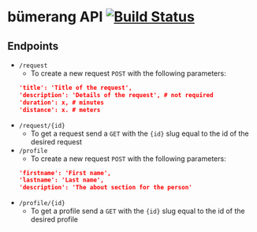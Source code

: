 # bümerang API [![Build Status](https://travis-ci.com/CFedderly/bumerang-server.svg?token=4tb5XXwWhvkN4pTxLEdz&branch=master)](https://travis-ci.com/CFedderly/bumerang-server)
## Endpoints
* `/request`
  * To create a new request `POST` with the following parameters:
   ```JSON
   'title': 'Title of the request',
   'description': 'Details of the request', # not required
   'duration': x, # minutes
   'distance': x. # meters
   ```
* `/request/{id}`
  * To get a request send a `GET` with the `{id}` slug equal to the id of the desired request 
* `/profile`
  * To create a new request `POST` with the following parameters:
   ```JSON
   'firstname': 'First name',
   'lastname': 'Last name',
   'description': 'The about section for the person'
   ```
* `/profile/{id}`
  * To get a profile send a `GET` with the `{id}` slug equal to the id of the desired profile 
